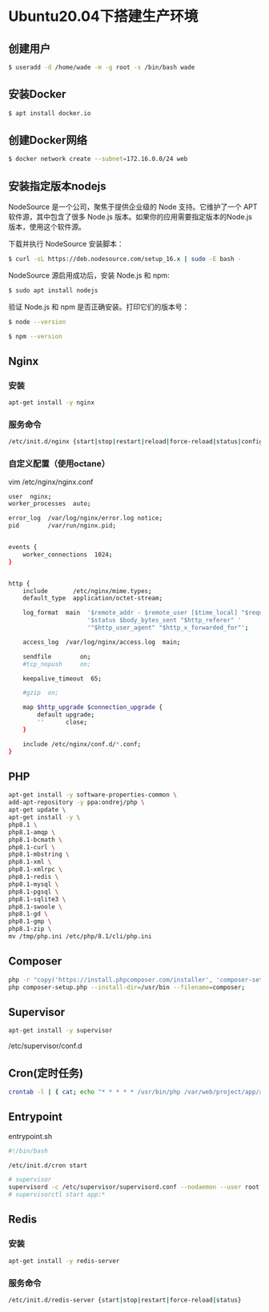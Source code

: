 # Ubuntu20.04下搭建生产环境

## 创建用户
```sh
$ useradd -d /home/wade -m -g root -s /bin/bash wade
```

##  安装Docker

```sh
$ apt install docker.io
```

##  创建Docker网络

```sh
$ docker network create --subnet=172.16.0.0/24 web
```

## 安装指定版本nodejs

NodeSource 是一个公司，聚焦于提供企业级的 Node 支持。它维护了一个 APT 软件源，其中包含了很多 Node.js 版本。如果你的应用需要指定版本的Node.js 版本，使用这个软件源。

下载并执行 NodeSource 安装脚本：
```sh
$ curl -sL https://deb.nodesource.com/setup_16.x | sudo -E bash -
```

NodeSource 源启用成功后，安装 Node.js 和 npm:
```sh
$ sudo apt install nodejs
```

验证 Node.js 和 npm 是否正确安装。打印它们的版本号：
```sh
$ node --version
```
```sh
$ npm --version
```

## Nginx

### 安装
```sh
apt-get install -y nginx
```

### 服务命令
```sh
/etc/init.d/nginx {start|stop|restart|reload|force-reload|status|configtest|rotate|upgrade}
```

### 自定义配置（使用octane）
vim /etc/nginx/nginx.conf
```sh
user  nginx;
worker_processes  auto;

error_log  /var/log/nginx/error.log notice;
pid        /var/run/nginx.pid;


events {
    worker_connections  1024;
}


http {
    include       /etc/nginx/mime.types;
    default_type  application/octet-stream;

    log_format  main  '$remote_addr - $remote_user [$time_local] "$request" '
                      '$status $body_bytes_sent "$http_referer" '
                      '"$http_user_agent" "$http_x_forwarded_for"';

    access_log  /var/log/nginx/access.log  main;

    sendfile        on;
    #tcp_nopush     on;

    keepalive_timeout  65;

    #gzip  on;

    map $http_upgrade $connection_upgrade {
        default upgrade;
        ''      close;
    }

    include /etc/nginx/conf.d/*.conf;
}
```

## PHP
```sh
apt-get install -y software-properties-common \
add-apt-repository -y ppa:ondrej/php \
apt-get update \
apt-get install -y \
php8.1 \
php8.1-amqp \
php8.1-bcmath \
php8.1-curl \
php8.1-mbstring \
php8.1-xml \
php8.1-xmlrpc \
php8.1-redis \
php8.1-mysql \
php8.1-pgsql \
php8.1-sqlite3 \
php8.1-swoole \
php8.1-gd \
php8.1-gmp \
php8.1-zip \
mv /tmp/php.ini /etc/php/8.1/cli/php.ini
```

## Composer
```sh
php -r "copy('https://install.phpcomposer.com/installer', 'composer-setup.php');" \
php composer-setup.php --install-dir=/usr/bin --filename=composer;
```

## Supervisor
```sh
apt-get install -y supervisor
```

/etc/supervisor/conf.d

## Cron(定时任务)

```sh
crontab -l | { cat; echo "* * * * * /usr/bin/php /var/web/project/app/artisan schedule:run >> /dev/null 2>&1"; } | crontab -
```

## Entrypoint
entrypoint.sh
```sh
#!/bin/bash

/etc/init.d/cron start

# supervisor
supervisord -c /etc/supervisor/supervisord.conf --nodaemon --user root
# supervisorctl start app:*
```

## Redis

### 安装
```sh
apt-get install -y redis-server
```

### 服务命令
```sh
/etc/init.d/redis-server {start|stop|restart|force-reload|status}
```